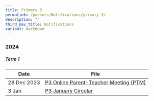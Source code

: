 ```yaml
---
title: Primary 3
permalink: /parents/Notifications/primary-3/
description: ""
third_nav_title: Notifications
variant: markdown
---
```

### **2024**

##### Term 1

| Date| File | 
| -------- | -------- |
|28 Dec 2023|[P3 Online Parent-Teacher Meeting (PTM)](/files/Notification%202024/P3/RGPS_N24_P3_001.pdf)|
|3 Jan|[P3 January Circular](/files/Notification%202024/P3/RGPS_N24_P3_002_P3_January_Circulars.pdf)|



